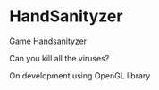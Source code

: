 # HandSanityzer
Game Handsanityzer

Can you kill all the viruses?

On development using OpenGL library
